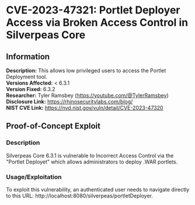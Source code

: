# CVE-2023-47321: Portlet Deployer Access via Broken Access Control in Silverpeas Core

## Information
**Description:** This allows low privileged users to access the Portlet Deployment tool. <br> 
**Versions Affected:** < 6.3.1 <br> 
**Version Fixed:** 6.3.2  <br> 
**Researcher:** Tyler Ramsbey (https://youtube.com/@TylerRamsbey)  
**Disclosure Link:** https://rhinosecuritylabs.com/blog/  
**NIST CVE Link:** https://nvd.nist.gov/vuln/detail/CVE-2023-47320  

## Proof-of-Concept Exploit
### Description
Silverpeas Core 6.3.1 is vulnerable to Incorrect Access Control via the "Portlet Deployet" which allows administrators to deploy .WAR portlets.  

### Usage/Exploitation
To exploit this vulnerability, an authenticated user needs to navigate directly to this URL: http://localhost:8080/silverpeas/portletDeployer.
